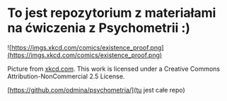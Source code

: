# To jest repozytorium z materiałami na ćwiczenia z Psychometrii :)

![https://imgs.xkcd.com/comics/existence_proof.png](https://imgs.xkcd.com/comics/existence_proof.png)

Picture from [xkcd.com](xkcd.com). This work is licensed under a Creative Commons Attribution-NonCommercial 2.5 License.

[https://github.com/odmina/psychometria/](tu jest całe repo)
